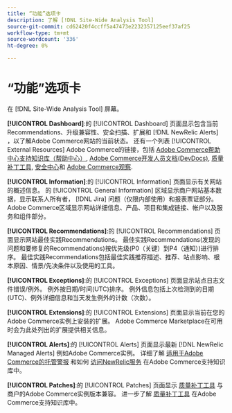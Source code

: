 ```yaml
---
title: “功能”选项卡
description: 了解 [!DNL Site-Wide Analysis Tool]
source-git-commit: cd62420f4ccff5a47473e2232357125eef37af25
workflow-type: tm+mt
source-wordcount: '336'
ht-degree: 0%

---
```


# “功能”选项卡

在 [!DNL Site-Wide Analysis Tool] 屏幕。

**[!UICONTROL Dashboard]**:的 [!UICONTROL Dashboard] 页面显示包含当前Recommendations、升级兼容性、安全扫描、扩展和 [!DNL NewRelic Alerts] ，以了解Adobe Commerce网站的当前状态。 还有一个列表 [!UICONTROL External Resources] Adobe Commerce的链接，包括 [Adobe Commerce帮助中心支持知识库（帮助中心）](https://support.magento.com/), [Adobe Commerce开发人员文档(DevDocs)](https://devdocs.magento.com/), [质量补丁工具](https://devdocs.magento.com/quality-patches/tool.html#patch-grid), [安全中心](https://magento.com/security)和 [Adobe Commerce观察](https://support.magento.com/hc/en-us/articles/4402379845901-Use-Observation-for-Adobe-Commerce).

**[!UICONTROL Information]**:的 [!UICONTROL Information] 页面显示有关网站的概述信息。
的 [!UICONTROL General Information] 区域显示商户网站基本数据，显示联系人所有者， [!DNL Jira] 问题（仅限内部使用）和报表票证部分。
Adobe Commerce区域显示网站详细信息、产品、项目和集成链接、帐户以及服务和组件部分。

**[!UICONTROL Recommendations]**:的 [!UICONTROL Recommendations] 页面显示网站最佳实践Recommendations。 最佳实践Recommendations(发现的问题和要修复的Recommendations)按优先级(P0（关键）到P4（通知）)进行排序。
最佳实践Recommendations包括最佳实践推荐描述、推荐、站点影响、根本原因、情景/先决条件以及使用的工具。

**[!UICONTROL Exceptions]**:的 [!UICONTROL Exceptions] 页面显示站点日志文件错误/例外。 例外按日期/时间(UTC)排序。
例外信息包括上次检测到的日期(UTC)、例外详细信息和当天发生例外的计数（次数）。

**[!UICONTROL Extensions]**:的 [!UICONTROL Extensions] 页面显示当前在您的Adobe Commerce实例上安装的扩展。 Adobe Commerce Marketplace在可用时会为此处列出的扩展提供相关信息。

**[!UICONTROL Alerts]**:的 [!UICONTROL Alerts] 页面显示最新 [!DNL NewRelic Managed Alerts] 例如Adobe Commerce实例。 详细了解 [适用于Adobe Commerce的托管警报](https://support.magento.com/hc/en-us/articles/360045806832) 和如何 [访问NewRelic服务](https://support.magento.com/hc/en-us/articles/360039127712) 在Adobe Commerce支持知识库中。

**[!UICONTROL Patches]**:的 [!UICONTROL Patches] 页面显示 [质量补丁工具](https://devdocs.magento.com/quality-patches/tool.html#patch-grid) 与商户的Adobe Commerce实例版本兼容。 进一步了解 [质量补丁工具](https://support.magento.com/hc/en-us/articles/360047139492) 在Adobe Commerce支持知识库中。

